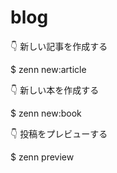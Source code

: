 # blog

  👇  新しい記事を作成する

  $ zenn new:article

  👇  新しい本を作成する

  $ zenn new:book

  👇  投稿をプレビューする

  $ zenn preview
